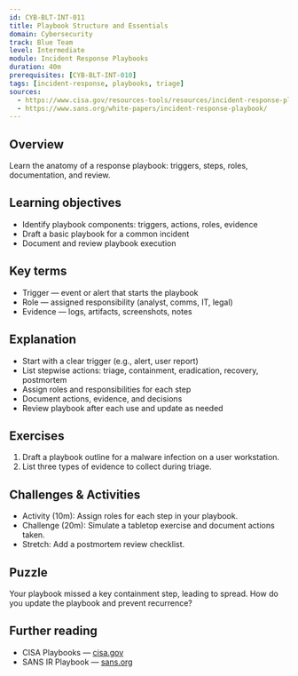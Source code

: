 ```yaml
---
id: CYB-BLT-INT-011
title: Playbook Structure and Essentials
domain: Cybersecurity
track: Blue Team
level: Intermediate
module: Incident Response Playbooks
duration: 40m
prerequisites: [CYB-BLT-INT-010]
tags: [incident-response, playbooks, triage]
sources:
  - https://www.cisa.gov/resources-tools/resources/incident-response-playbooks
  - https://www.sans.org/white-papers/incident-response-playbook/
---
```


## Overview

Learn the anatomy of a response playbook: triggers, steps, roles, documentation, and review.

## Learning objectives

- Identify playbook components: triggers, actions, roles, evidence
- Draft a basic playbook for a common incident
- Document and review playbook execution

## Key terms

- Trigger — event or alert that starts the playbook
- Role — assigned responsibility (analyst, comms, IT, legal)
- Evidence — logs, artifacts, screenshots, notes

## Explanation

- Start with a clear trigger (e.g., alert, user report)
- List stepwise actions: triage, containment, eradication, recovery, postmortem
- Assign roles and responsibilities for each step
- Document actions, evidence, and decisions
- Review playbook after each use and update as needed

## Exercises

1. Draft a playbook outline for a malware infection on a user workstation.
2. List three types of evidence to collect during triage.

## Challenges & Activities

- Activity (10m): Assign roles for each step in your playbook.
- Challenge (20m): Simulate a tabletop exercise and document actions taken.
- Stretch: Add a postmortem review checklist.

## Puzzle

Your playbook missed a key containment step, leading to spread. How do you update the playbook and prevent recurrence?

## Further reading

- CISA Playbooks — [cisa.gov](https://www.cisa.gov/resources-tools/resources/incident-response-playbooks)
- SANS IR Playbook — [sans.org](https://www.sans.org/white-papers/incident-response-playbook/)
